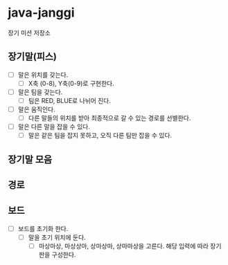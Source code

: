 # java-janggi

장기 미션 저장소


## 장기말(피스)

- [ ] 말은 위치를 갖는다.
  - [ ] X축 (0-8), Y축(0-9)로 구현한다.
- [ ] 말은 팀을 갖는다.
  - [ ] 팀은 RED, BLUE로 나뉘어 진다.
- [ ] 말은 움직인다.
  - [ ] 다른 말들의 위치를 받아 최종적으로 갈 수 있는 경로를 선별한다.
- [ ] 말은 다른 말을 잡을 수 있다.
  - [ ] 말은 같은 팀을 잡지 못하고, 오직 다른 팀만 잡을 수 있다.

## 장기말 모음


## 경로


## 보드

- [ ] 보드를 초기화 한다.
  - [ ] 말을 초기 위치에 둔다.
    - [ ] 마상마상, 마상상마, 상마상마, 상마마상을 고른다. 해당 입력에 따라 장기판을 구성한다.
